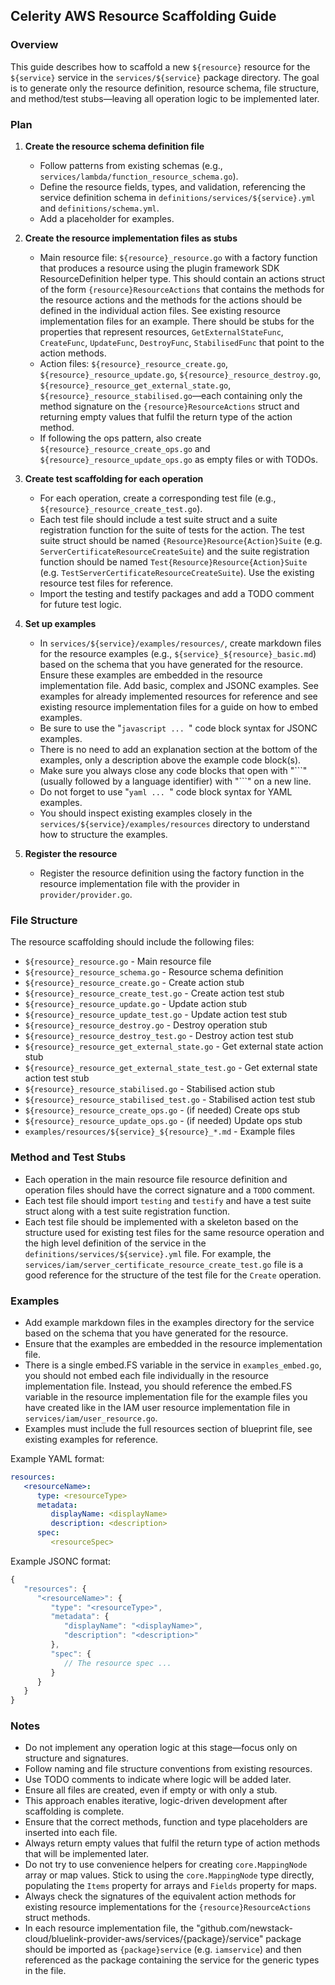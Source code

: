 ## Celerity AWS Resource Scaffolding Guide

### Overview

This guide describes how to scaffold a new `${resource}` resource for the `${service}` service in the `services/${service}` package directory. The goal is to generate only the resource definition, resource schema, file structure, and method/test stubs—leaving all operation logic to be implemented later.

### Plan

1. **Create the resource schema definition file**
   - Follow patterns from existing schemas (e.g., `services/lambda/function_resource_schema.go`).
   - Define the resource fields, types, and validation, referencing the service definition schema in `definitions/services/${service}.yml` and `definitions/schema.yml`.
   - Add a placeholder for examples.

2. **Create the resource implementation files as stubs**
   - Main resource file: `${resource}_resource.go` with a factory function that produces a resource using the plugin framework SDK ResourceDefinition helper type. This should contain an actions struct of the form `{resource}ResourceActions` that contains the methods for the resource actions and the methods for the actions should be defined in the individual action files. See existing resource implementation files for an example.
   There should be stubs for the properties that represent resources, `GetExternalStateFunc`, `CreateFunc`, `UpdateFunc`, `DestroyFunc`, `StabilisedFunc` that point to the action methods.
   - Action files: `${resource}_resource_create.go`, `${resource}_resource_update.go`, `${resource}_resource_destroy.go`, `${resource}_resource_get_external_state.go`, `${resource}_resource_stabilised.go`—each containing only the method signature on the `{resource}ResourceActions` struct and returning empty values that fulfil the return type of the action method.
   - If following the ops pattern, also create `${resource}_resource_create_ops.go` and `${resource}_resource_update_ops.go` as empty files or with TODOs.

3. **Create test scaffolding for each operation**
   - For each operation, create a corresponding test file (e.g., `${resource}_resource_create_test.go`).
   - Each test file should include a test suite struct and a suite registration function for the suite of tests for the action. The test suite struct should be named `{Resource}Resource{Action}Suite` (e.g. `ServerCertificateResourceCreateSuite`) and the suite registration function should be named `Test{Resource}Resource{Action}Suite` (e.g. `TestServerCertificateResourceCreateSuite`). Use the existing resource test files for reference.
   - Import the testing and testify packages and add a TODO comment for future test logic.

4. **Set up examples**
   - In `services/${service}/examples/resources/`, create markdown files for the resource examples (e.g., `${service}_${resource}_basic.md`) based on the schema that you have generated for the resource. Ensure these examples are embedded in the resource implementation file. Add basic, complex and JSONC examples. See examples for already implemented resources for reference and see existing resource implementation files for a guide on how to embed examples.
   - Be sure to use the "```javascript ... ```" code block syntax for JSONC examples.
   - There is no need to add an explanation section at the bottom of the examples, only a description above the example code block(s).
   - Make sure you always close any code blocks that open with "\`\`\`" (usually followed by a language identifier) with "\`\`\`" on a new line.
   - Do not forget to use "```yaml ... ```" code block syntax for YAML examples.
   - You should inspect existing examples closely in the `services/${service}/examples/resources` directory to understand how to structure the examples.


5. **Register the resource**
   - Register the resource definition using the factory function in the resource implementation file with the provider in `provider/provider.go`.

### File Structure

The resource scaffolding should include the following files:

- `${resource}_resource.go` - Main resource file
- `${resource}_resource_schema.go` - Resource schema definition
- `${resource}_resource_create.go` - Create action stub
- `${resource}_resource_create_test.go` - Create action test stub
- `${resource}_resource_update.go` - Update action stub
- `${resource}_resource_update_test.go` - Update action test stub
- `${resource}_resource_destroy.go` - Destroy operation stub
- `${resource}_resource_destroy_test.go` - Destroy action test stub
- `${resource}_resource_get_external_state.go` - Get external state action stub
- `${resource}_resource_get_external_state_test.go` - Get external state action test stub
- `${resource}_resource_stabilised.go` - Stabilised action stub
- `${resource}_resource_stabilised_test.go` - Stabilised action test stub
- `${resource}_resource_create_ops.go` - (if needed) Create ops stub
- `${resource}_resource_update_ops.go` - (if needed) Update ops stub
- `examples/resources/${service}_${resource}_*.md` - Example files

### Method and Test Stubs

- Each operation in the main resource file resource definition and operation files should have the correct signature and a `TODO` comment.
- Each test file should import `testing` and `testify` and have a test suite struct along with a test suite registration function.
- Each test file should be implemented with a skeleton based on the structure used for existing test files for the same resource operation and the high level definition of the service in the `definitions/services/${service}.yml` file. For example, the `services/iam/server_certificate_resource_create_test.go` file is a good reference for the structure of the test file for the `Create` operation.

### Examples

- Add example markdown files in the examples directory for the service based on the schema that you have generated for the resource.
- Ensure that the examples are embedded in the resource implementation file.
- There is a single embed.FS variable in the service in `examples_embed.go`, you should not embed each file individually in the resource implementation file. Instead, you should reference the embed.FS variable in the resource implementation file for the example files you have created like in the IAM user resource implementation file in `services/iam/user_resource.go`.
- Examples must include the full resources section of blueprint file, see existing examples for reference.

Example YAML format:

```yaml
resources:
   <resourceName>:
      type: <resourceType>
      metadata:
         displayName: <displayName>
         description: <description>
      spec:
         <resourceSpec>
```

Example JSONC format:

```javascript
{
   "resources": {
      "<resourceName>": {
         "type": "<resourceType>",
         "metadata": {
            "displayName": "<displayName>",
            "description": "<description>"
         },
         "spec": {
            // The resource spec ...
         }
      }
   }
}
```

### Notes

- Do not implement any operation logic at this stage—focus only on structure and signatures.
- Follow naming and file structure conventions from existing resources.
- Use TODO comments to indicate where logic will be added later.
- Ensure all files are created, even if empty or with only a stub.
- This approach enables iterative, logic-driven development after scaffolding is complete. 
- Ensure that the correct methods, function and type placeholders are inserted into each file.
- Always return empty values that fulfil the return type of action methods that will be implemented later.
- Do not try to use convenience helpers for creating `core.MappingNode` array or map values. Stick to using the `core.MappingNode` type directly, populating the `Items` property for arrays and `Fields` property for maps.
- Always check the signatures of the equivalent action methods for existing resource implementations for the `{resource}ResourceActions` struct methods.
- In each resource implementation file, the "github.com/newstack-cloud/bluelink-provider-aws/services/{package}/service" package should be imported as `{package}service` (e.g. `iamservice`) and then referenced as the package containing the service for the generic types in the file.
